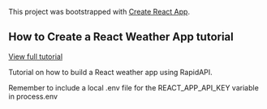 This project was bootstrapped with [Create React App](https://github.com/facebook/create-react-app).

## How to Create a React Weather App tutorial

[View full tutorial](https://rapidapi.com/blog/weather-app-react/)

Tutorial on how to build a React weather app using RapidAPI.

Remember to include a local .env file for the REACT_APP_API_KEY variable in process.env

